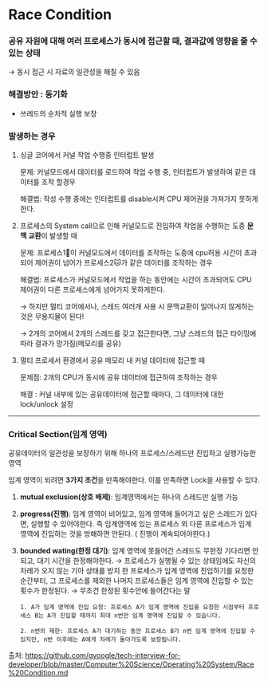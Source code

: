 
# Race Condition
### 공유 자원에 대해 여러 프로세스가 동시에 접근할 때, 결과값에 영향을 줄 수 있는 상태

→ 동시 접근 시 자료의 일관성을 해칠 수 있음

### 해결방안 : **동기화**

- 쓰레드의 순차적 실행 보장

### 발생하는 경우

1. 싱글 코어에서 커널 작업 수행중 인터럽트 발생
    
    문제: 커널모드에서 데이터를 로드하여 작업 수행 중, 인터럽트가 발생하여 같은 데이터를 조작 할경우
    
    해결법: 작성 수행 중에는 인터럽트를 disable시켜 CPU 제어권을 가져가지 못하게 한다.
   
    
3. 프로세스의 System call으로 인해 커널모드로 진입하여 작업을 수행하는 도중 **문맥 교환**이 발생할 때
    
    문제: 프로세스1🐶이 커널모드에서 데이터를 조작하는 도중에 cpu허용 시간이 초과되어 제어권이 넘어가 프로세스2🐱가 같은 데이터를 조작하는 경우
    
    해결법: 프로세스가 커널모드에서 작업을 하는 동안에는 시간이 초과되어도 CPU 제어권이 다른 프로세스에게 넘어가지 못하게한다.
    

    → 하지만 멀티 코어에서나, 스레드 여러개 사용 시 문맥교환이 일어나지 않게하는 것은 무용지물이 된다!

    →  2개의 코어에서 2개의 스레드를 갖고 접근한다면, 그냥 스레드의 접근 타이밍에 따라 결과가 망가짐(메모리를 공유)


3. 멀티 프로세서 환경에서 공유 메모리 내 커널 데이터에 접근할 때
    
    문제점: 2개의 CPU가 동시에 공유 데이터에 접근하여 조작하는 경우
    
    해결 : 커널 내부에 있는 공유데이터에 접근할 때마다, 그 데이터에 대한 lock/unlock 설정

---

### Critical Section(임계 영역)

공유데이터의 일관성을 보장하기 위해 하나의 프로세스/스레드만 진입하고 실행가능한 영역

임계 영역이 되려면 **3가지 조건**을 만족해야한다. 이를 만족하면 Lock을 사용할 수 있다.

1. **mutual exclusion(상호 배제)**: 임계영역에서는 하나의 스레드만 실행 가능
2. **progress(진행)**: 임계 영역이 비어있고, 임계 영역에 들어가고 싶은 스레드가 있다면, 실행할 수 있어야한다. 즉 임계영역에 있는 프로세스 외 다른 프로세스가 임계 영역에 진입하는 것을 방해하면 안된다. ( 진행이 계속되어야한다.)
3. **bounded wating(한정 대기)**: 임계 영역에 못들어간 스레드도 무한정 기다리면 안되고, 대기 시간을 한정해야한다. → 프로세스가 실행될 수 있는 상태임에도 자신의 차례가 오지 않는 기아 상태를 방지
    한 프로세스가 임계 영역에 진입하기를 요청한 순간부터, 그 프로세스를 제외한 나머지 프로세스들은 임계 영역에 진입할 수 있는 횟수가 한정된다. → 무조건 한정된 횟수안에 들어간다는 말

    ```
    1. A가 임계 영역에 진입 요청: 프로세스 A가 임계 영역에 진입을 요청한 시점부터 프로세스 B는 A가 진입할 때까지 최대 n번만 임계 영역에 진입할 수 있습니다.
    
    2. n번의 제한: 프로세스 A가 대기하는 동안 프로세스 B가 n번 임계 영역에 진입할 수 있지만, n번 이후에는 A에게 차례가 돌아가도록 보장됩니다.
    ```

출처: https://github.com/gyoogle/tech-interview-for-developer/blob/master/Computer%20Science/Operating%20System/Race%20Condition.md
